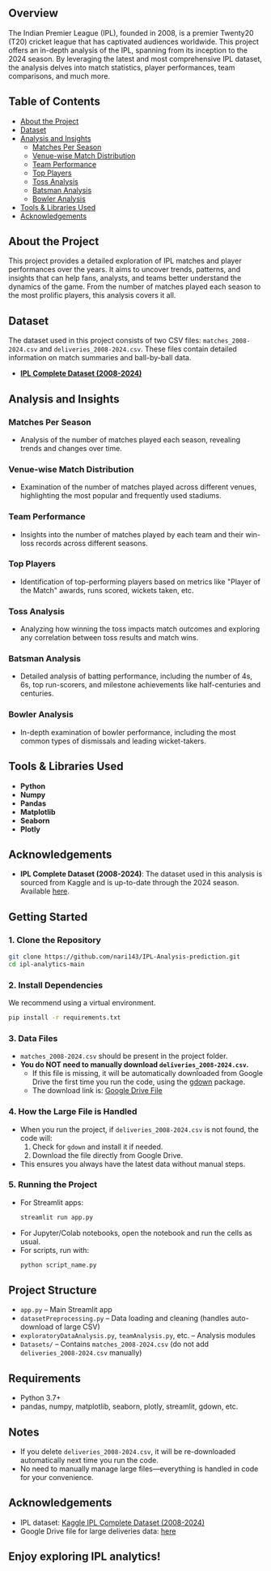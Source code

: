 

## Overview

The Indian Premier League (IPL), founded in 2008, is a premier Twenty20 (T20) cricket league that has captivated audiences worldwide. This project offers an in-depth analysis of the IPL, spanning from its inception to the 2024 season. By leveraging the latest and most comprehensive IPL dataset, the analysis delves into match statistics, player performances, team comparisons, and much more.

## Table of Contents

- [About the Project](#about-the-project)
- [Dataset](#dataset)
- [Analysis and Insights](#analysis-and-insights)
  - [Matches Per Season](#matches-per-season)
  - [Venue-wise Match Distribution](#venue-wise-match-distribution)
  - [Team Performance](#team-performance)
  - [Top Players](#top-players)
  - [Toss Analysis](#toss-analysis)
  - [Batsman Analysis](#batsman-analysis)
  - [Bowler Analysis](#bowler-analysis)
- [Tools & Libraries Used](#tools--libraries-used)
- [Acknowledgements](#acknowledgements)


## About the Project

This project provides a detailed exploration of IPL matches and player performances over the years. It aims to uncover trends, patterns, and insights that can help fans, analysts, and teams better understand the dynamics of the game. From the number of matches played each season to the most prolific players, this analysis covers it all.

## Dataset

The dataset used in this project consists of two CSV files: `matches_2008-2024.csv` and `deliveries_2008-2024.csv`. These files contain detailed information on match summaries and ball-by-ball data.

- **[IPL Complete Dataset (2008-2024)](https://www.kaggle.com/datasets/patrickb1912/ipl-complete-dataset-20082020)**

## Analysis and Insights

### Matches Per Season

- Analysis of the number of matches played each season, revealing trends and changes over time.

### Venue-wise Match Distribution

- Examination of the number of matches played across different venues, highlighting the most popular and frequently used stadiums.

### Team Performance

- Insights into the number of matches played by each team and their win-loss records across different seasons.

### Top Players

- Identification of top-performing players based on metrics like "Player of the Match" awards, runs scored, wickets taken, etc.

### Toss Analysis

- Analyzing how winning the toss impacts match outcomes and exploring any correlation between toss results and match wins.

### Batsman Analysis

- Detailed analysis of batting performance, including the number of 4s, 6s, top run-scorers, and milestone achievements like half-centuries and centuries.

### Bowler Analysis

- In-depth examination of bowler performance, including the most common types of dismissals and leading wicket-takers.

## Tools & Libraries Used

- **Python**
- **Numpy**
- **Pandas**
- **Matplotlib**
- **Seaborn**
- **Plotly**

## Acknowledgements

- **IPL Complete Dataset (2008-2024)**: The dataset used in this analysis is sourced from Kaggle and is up-to-date through the 2024 season. Available [here](https://www.kaggle.com/datasets/patrickb1912/ipl-complete-dataset-20082020).



## Getting Started

### 1. Clone the Repository
```bash
git clone https://github.com/nari143/IPL-Analysis-prediction.git
cd ipl-analytics-main
```

### 2. Install Dependencies
We recommend using a virtual environment.
```bash
pip install -r requirements.txt
```

### 3. Data Files
- `matches_2008-2024.csv` should be present in the project folder.
- **You do NOT need to manually download `deliveries_2008-2024.csv`.**
  - If this file is missing, it will be automatically downloaded from Google Drive the first time you run the code, using the [gdown](https://github.com/wkentaro/gdown) package.
  - The download link is: [Google Drive File](https://drive.google.com/file/d/1-HRYfJVaoAheSTH6sje3U9Sk-p3cuqJo/view?usp=sharing)

### 4. How the Large File is Handled
- When you run the project, if `deliveries_2008-2024.csv` is not found, the code will:
  1. Check for `gdown` and install it if needed.
  2. Download the file directly from Google Drive.
- This ensures you always have the latest data without manual steps.

### 5. Running the Project
- For Streamlit apps:
  ```bash
  streamlit run app.py
  ```
- For Jupyter/Colab notebooks, open the notebook and run the cells as usual.
- For scripts, run with:
  ```bash
  python script_name.py
  ```

## Project Structure
- `app.py` – Main Streamlit app
- `datasetPreprocessing.py` – Data loading and cleaning (handles auto-download of large CSV)
- `exploratoryDataAnalysis.py`, `teamAnalysis.py`, etc. – Analysis modules
- `Datasets/` – Contains `matches_2008-2024.csv` (do not add `deliveries_2008-2024.csv` manually)

## Requirements
- Python 3.7+
- pandas, numpy, matplotlib, seaborn, plotly, streamlit, gdown, etc.

## Notes
- If you delete `deliveries_2008-2024.csv`, it will be re-downloaded automatically next time you run the code.
- No need to manually manage large files—everything is handled in code for your convenience.

## Acknowledgements
- IPL dataset: [Kaggle IPL Complete Dataset (2008-2024)](https://www.kaggle.com/datasets/patrickb1912/ipl-complete-dataset-20082020)
- Google Drive file for large deliveries data: [here](https://drive.google.com/file/d/1-HRYfJVaoAheSTH6sje3U9Sk-p3cuqJo/view?usp=sharing)

## Enjoy exploring IPL analytics!
